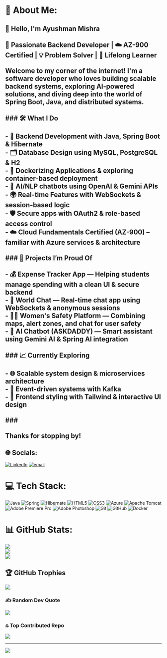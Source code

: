 # 💫 About Me:
## 👋 Hello, I'm Ayushman Mishra<br><br>🚀 Passionate Backend Developer | ☁️ AZ-900 Certified | 💡 Problem Solver | 🌱 Lifelong Learner<br><br>Welcome to my corner of the internet! I'm a software developer who loves building scalable backend systems, exploring AI-powered solutions, and diving deep into the world of Spring Boot, Java, and distributed systems.<br><br>### 🛠️ What I Do<br><br>- 🔧 **Backend Development** with Java, Spring Boot & Hibernate  <br>- 🗂️ **Database Design** using MySQL, PostgreSQL & H2  <br>- 🐳 **Dockerizing Applications** & exploring container-based deployment  <br>- 🤖 AI/NLP chatbots using OpenAI & Gemini APIs  <br>- 🌍 Real-time Features with **WebSockets** & session-based logic  <br>- 🛡️ Secure apps with **OAuth2** & role-based access control  <br>- ☁️ **Cloud Fundamentals Certified (AZ-900)** – familiar with Azure services & architecture<br><br>### 📌 Projects I’m Proud Of<br><br>- 💰 **Expense Tracker App** — Helping students manage spending with a clean UI & secure backend  <br>- 💬 **World Chat** — Real-time chat app using WebSockets & anonymous sessions  <br>- 👮‍♀️ **Women's Safety Platform** — Combining maps, alert zones, and chat for user safety  <br>- 🤖 **AI Chatbot (ASKDADDY)** — Smart assistant using Gemini AI & Spring AI integration<br><br>### 📈 Currently Exploring<br><br>- 🌐 Scalable system design & microservices architecture  <br>- 🧩 Event-driven systems with Kafka  <br>- 🎨 Frontend styling with Tailwind & interactive UI design<br><br>### <br><br>Thanks for stopping by!<br>


## 🌐 Socials:
[![LinkedIn](https://img.shields.io/badge/LinkedIn-%230077B5.svg?logo=linkedin&logoColor=white)](https://linkedin.com/in/ayushman-mishra-25a584309) [![email](https://img.shields.io/badge/Email-D14836?logo=gmail&logoColor=white)](mailto:er.amishra08@gmail.com) 

# 💻 Tech Stack:
![Java](https://img.shields.io/badge/java-%23ED8B00.svg?style=for-the-badge&logo=openjdk&logoColor=white) ![Spring](https://img.shields.io/badge/spring-%236DB33F.svg?style=for-the-badge&logo=spring&logoColor=white) ![Hibernate](https://img.shields.io/badge/Hibernate-59666C?style=for-the-badge&logo=Hibernate&logoColor=white) ![HTML5](https://img.shields.io/badge/html5-%23E34F26.svg?style=for-the-badge&logo=html5&logoColor=white) ![CSS3](https://img.shields.io/badge/css3-%231572B6.svg?style=for-the-badge&logo=css3&logoColor=white) ![Azure](https://img.shields.io/badge/azure-%230072C6.svg?style=for-the-badge&logo=microsoftazure&logoColor=white) ![Apache Tomcat](https://img.shields.io/badge/apache%20tomcat-%23F8DC75.svg?style=for-the-badge&logo=apache-tomcat&logoColor=black) ![Adobe Premiere Pro](https://img.shields.io/badge/Adobe%20Premiere%20Pro-9999FF.svg?style=for-the-badge&logo=Adobe%20Premiere%20Pro&logoColor=white) ![Adobe Photoshop](https://img.shields.io/badge/adobe%20photoshop-%2331A8FF.svg?style=for-the-badge&logo=adobe%20photoshop&logoColor=white) ![Git](https://img.shields.io/badge/git-%23F05033.svg?style=for-the-badge&logo=git&logoColor=white) ![GitHub](https://img.shields.io/badge/github-%23121011.svg?style=for-the-badge&logo=github&logoColor=white) ![Docker](https://img.shields.io/badge/docker-%230db7ed.svg?style=for-the-badge&logo=docker&logoColor=white)
# 📊 GitHub Stats:
![](https://github-readme-stats.vercel.app/api?username=Titan-004&theme=dark&hide_border=false&include_all_commits=true&count_private=true)<br/>
![](https://nirzak-streak-stats.vercel.app/?user=Titan-004&theme=dark&hide_border=false)<br/>
![](https://github-readme-stats.vercel.app/api/top-langs/?username=Titan-004&theme=dark&hide_border=false&include_all_commits=true&count_private=true&layout=compact)

## 🏆 GitHub Trophies
![](https://github-profile-trophy.vercel.app/?username=Titan-004&theme=radical&no-frame=false&no-bg=true&margin-w=4)

### ✍️ Random Dev Quote
![](https://quotes-github-readme.vercel.app/api?type=horizontal&theme=merko)

### 🔝 Top Contributed Repo
![](https://github-contributor-stats.vercel.app/api?username=Titan-004&limit=5&theme=dark&combine_all_yearly_contributions=true)

---
[![](https://visitcount.itsvg.in/api?id=Titan-004&icon=0&color=0)](https://visitcount.itsvg.in)

<!-- Proudly created with GPRM ( https://gprm.itsvg.in ) -->
